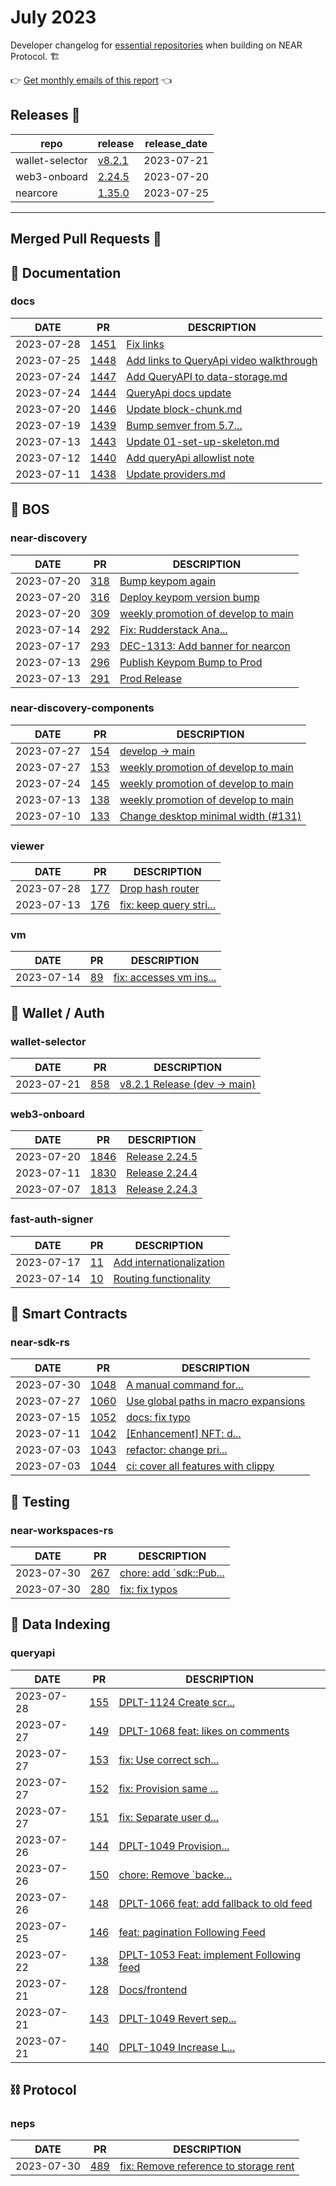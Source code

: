# July 2023

Developer changelog for [essential repositories](https://github.com/near) when building on NEAR Protocol. 🏗️

👉 [Get monthly emails of this report](https://docs.google.com/forms/d/1JfFUbTq3ELUlScJT1UI9PQPuQsv0W2jcTa7P94KrS5U/edit) 👈

## Releases  🎉

| repo | release | release_date |
| --- | --- | --- |
| wallet-selector | [v8.2.1](https://github.com/near/wallet-selector/releases/tag/v8.2.1) | 2023-07-21 |
| web3-onboard | [2.24.5](https://github.com/blocknative/web3-onboard/releases/tag/2.24.5) | 2023-07-20 |
| nearcore | [1.35.0](https://github.com/near/nearcore/releases/tag/1.35.0) | 2023-07-25 |

---

## Merged Pull Requests  🚀

## 📄 Documentation

### docs

| DATE | PR | DESCRIPTION |
| --- | --- | --- |
| 2023-07-28 | [1451](https://github.com/near/docs/pull/1451) | [Fix links](https://github.com/near/docs/pull/1451) |
| 2023-07-25 | [1448](https://github.com/near/docs/pull/1448) | [Add links to QueryApi video walkthrough](https://github.com/near/docs/pull/1448) |
| 2023-07-24 | [1447](https://github.com/near/docs/pull/1447) | [Add QueryAPI to data-storage.md](https://github.com/near/docs/pull/1447) |
| 2023-07-24 | [1444](https://github.com/near/docs/pull/1444) | [QueryApi docs update](https://github.com/near/docs/pull/1444) |
| 2023-07-20 | [1446](https://github.com/near/docs/pull/1446) | [Update block-chunk.md](https://github.com/near/docs/pull/1446) |
| 2023-07-19 | [1439](https://github.com/near/docs/pull/1439) | [Bump semver from 5.7...](https://github.com/near/docs/pull/1439) |
| 2023-07-13 | [1443](https://github.com/near/docs/pull/1443) | [Update 01-set-up-skeleton.md](https://github.com/near/docs/pull/1443) |
| 2023-07-12 | [1440](https://github.com/near/docs/pull/1440) | [Add queryApi allowlist note](https://github.com/near/docs/pull/1440) |
| 2023-07-11 | [1438](https://github.com/near/docs/pull/1438) | [Update providers.md](https://github.com/near/docs/pull/1438) |

## 🚀 BOS

### near-discovery

| DATE | PR | DESCRIPTION |
| --- | --- | --- |
| 2023-07-20 | [318](https://github.com/near/near-discovery/pull/318) | [Bump keypom again](https://github.com/near/near-discovery/pull/318) |
| 2023-07-20 | [316](https://github.com/near/near-discovery/pull/316) | [Deploy keypom version bump](https://github.com/near/near-discovery/pull/316) |
| 2023-07-20 | [309](https://github.com/near/near-discovery/pull/309) | [weekly promotion of develop to main](https://github.com/near/near-discovery/pull/309) |
| 2023-07-14 | [292](https://github.com/near/near-discovery/pull/292) | [Fix: Rudderstack Ana...](https://github.com/near/near-discovery/pull/292) |
| 2023-07-17 | [293](https://github.com/near/near-discovery/pull/293) | [DEC-1313: Add banner for nearcon](https://github.com/near/near-discovery/pull/293) |
| 2023-07-13 | [296](https://github.com/near/near-discovery/pull/296) | [Publish Keypom Bump to Prod](https://github.com/near/near-discovery/pull/296) |
| 2023-07-13 | [291](https://github.com/near/near-discovery/pull/291) | [Prod Release](https://github.com/near/near-discovery/pull/291) |

### near-discovery-components

| DATE | PR | DESCRIPTION |
| --- | --- | --- |
| 2023-07-27 | [154](https://github.com/near/near-discovery-components/pull/154) | [develop -> main](https://github.com/near/near-discovery-components/pull/154) |
| 2023-07-27 | [153](https://github.com/near/near-discovery-components/pull/153) | [weekly promotion of develop to main](https://github.com/near/near-discovery-components/pull/153) |
| 2023-07-24 | [145](https://github.com/near/near-discovery-components/pull/145) | [weekly promotion of develop to main](https://github.com/near/near-discovery-components/pull/145) |
| 2023-07-13 | [138](https://github.com/near/near-discovery-components/pull/138) | [weekly promotion of develop to main](https://github.com/near/near-discovery-components/pull/138) |
| 2023-07-10 | [133](https://github.com/near/near-discovery-components/pull/133) | [Change desktop minimal width (#131)](https://github.com/near/near-discovery-components/pull/133) |

### viewer

| DATE | PR | DESCRIPTION |
| --- | --- | --- |
| 2023-07-28 | [177](https://github.com/NearSocial/viewer/pull/177) | [Drop hash router](https://github.com/NearSocial/viewer/pull/177) |
| 2023-07-13 | [176](https://github.com/NearSocial/viewer/pull/176) | [fix: keep query stri...](https://github.com/NearSocial/viewer/pull/176) |

### vm

| DATE | PR | DESCRIPTION |
| --- | --- | --- |
| 2023-07-14 | [89](https://github.com/NearSocial/VM/pull/89) | [fix: accesses vm ins...](https://github.com/NearSocial/VM/pull/89) |

## 🔑 Wallet / Auth

### wallet-selector

| DATE | PR | DESCRIPTION |
| --- | --- | --- |
| 2023-07-21 | [858](https://github.com/near/wallet-selector/pull/858) | [v8.2.1 Release (dev -> main)](https://github.com/near/wallet-selector/pull/858) |

### web3-onboard

| DATE | PR | DESCRIPTION |
| --- | --- | --- |
| 2023-07-20 | [1846](https://github.com/blocknative/web3-onboard/pull/1846) | [Release 2.24.5](https://github.com/blocknative/web3-onboard/pull/1846) |
| 2023-07-11 | [1830](https://github.com/blocknative/web3-onboard/pull/1830) | [Release 2.24.4](https://github.com/blocknative/web3-onboard/pull/1830) |
| 2023-07-07 | [1813](https://github.com/blocknative/web3-onboard/pull/1813) | [Release 2.24.3](https://github.com/blocknative/web3-onboard/pull/1813) |

### fast-auth-signer

| DATE | PR | DESCRIPTION |
| --- | --- | --- |
| 2023-07-17 | [11](https://github.com/near/fast-auth-signer/pull/11) | [Add internationalization](https://github.com/near/fast-auth-signer/pull/11) |
| 2023-07-14 | [10](https://github.com/near/fast-auth-signer/pull/10) | [Routing functionality](https://github.com/near/fast-auth-signer/pull/10) |

## 📝 Smart Contracts

### near-sdk-rs

| DATE | PR | DESCRIPTION |
| --- | --- | --- |
| 2023-07-30 | [1048](https://github.com/near/near-sdk-rs/pull/1048) | [A manual command for...](https://github.com/near/near-sdk-rs/pull/1048) |
| 2023-07-27 | [1060](https://github.com/near/near-sdk-rs/pull/1060) | [Use global paths in macro expansions](https://github.com/near/near-sdk-rs/pull/1060) |
| 2023-07-15 | [1052](https://github.com/near/near-sdk-rs/pull/1052) | [docs: fix typo](https://github.com/near/near-sdk-rs/pull/1052) |
| 2023-07-11 | [1042](https://github.com/near/near-sdk-rs/pull/1042) | [[Enhancement] NFT: d...](https://github.com/near/near-sdk-rs/pull/1042) |
| 2023-07-03 | [1043](https://github.com/near/near-sdk-rs/pull/1043) | [refactor: change pri...](https://github.com/near/near-sdk-rs/pull/1043) |
| 2023-07-03 | [1044](https://github.com/near/near-sdk-rs/pull/1044) | [ci: cover all features with clippy](https://github.com/near/near-sdk-rs/pull/1044) |

## 🧪 Testing

### near-workspaces-rs

| DATE | PR | DESCRIPTION |
| --- | --- | --- |
| 2023-07-30 | [267](https://github.com/near/near-workspaces-rs/pull/267) | [chore: add `sdk::Pub...](https://github.com/near/near-workspaces-rs/pull/267) |
| 2023-07-30 | [280](https://github.com/near/near-workspaces-rs/pull/280) | [fix: fix typos](https://github.com/near/near-workspaces-rs/pull/280) |

## 🔎 Data Indexing

### queryapi

| DATE | PR | DESCRIPTION |
| --- | --- | --- |
| 2023-07-28 | [155](https://github.com/near/queryapi/pull/155) | [DPLT-1124 Create scr...](https://github.com/near/queryapi/pull/155) |
| 2023-07-27 | [149](https://github.com/near/queryapi/pull/149) | [DPLT-1068 feat: likes on comments](https://github.com/near/queryapi/pull/149) |
| 2023-07-27 | [153](https://github.com/near/queryapi/pull/153) | [fix: Use correct sch...](https://github.com/near/queryapi/pull/153) |
| 2023-07-27 | [152](https://github.com/near/queryapi/pull/152) | [fix: Provision same ...](https://github.com/near/queryapi/pull/152) |
| 2023-07-27 | [151](https://github.com/near/queryapi/pull/151) | [fix: Separate user d...](https://github.com/near/queryapi/pull/151) |
| 2023-07-26 | [144](https://github.com/near/queryapi/pull/144) | [DPLT-1049  Provision...](https://github.com/near/queryapi/pull/144) |
| 2023-07-26 | [150](https://github.com/near/queryapi/pull/150) | [chore: Remove `backe...](https://github.com/near/queryapi/pull/150) |
| 2023-07-26 | [148](https://github.com/near/queryapi/pull/148) | [DPLT-1066 feat: add fallback to old feed](https://github.com/near/queryapi/pull/148) |
| 2023-07-25 | [146](https://github.com/near/queryapi/pull/146) | [feat: pagination Following Feed](https://github.com/near/queryapi/pull/146) |
| 2023-07-22 | [138](https://github.com/near/queryapi/pull/138) | [DPLT-1053 Feat: implement Following feed](https://github.com/near/queryapi/pull/138) |
| 2023-07-21 | [128](https://github.com/near/queryapi/pull/128) | [Docs/frontend](https://github.com/near/queryapi/pull/128) |
| 2023-07-21 | [143](https://github.com/near/queryapi/pull/143) | [DPLT-1049 Revert sep...](https://github.com/near/queryapi/pull/143) |
| 2023-07-21 | [140](https://github.com/near/queryapi/pull/140) | [DPLT-1049 Increase L...](https://github.com/near/queryapi/pull/140) |

## ⛓️ Protocol

### neps

| DATE | PR | DESCRIPTION |
| --- | --- | --- |
| 2023-07-30 | [489](https://github.com/near/NEPs/pull/489) | [fix: Remove reference to storage rent](https://github.com/near/NEPs/pull/489) |
